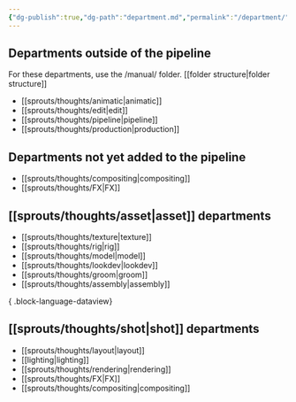 ```yaml
---
{"dg-publish":true,"dg-path":"department.md","permalink":"/department/","hide":true}
---
```


## Departments outside of the pipeline
For these departments, use the /manual/ folder. [[folder structure\|folder structure]]
- [[sprouts/thoughts/animatic\|animatic]]
- [[sprouts/thoughts/edit\|edit]]
- [[sprouts/thoughts/pipeline\|pipeline]]
- [[sprouts/thoughts/production\|production]]

## Departments not yet added to the pipeline
- [[sprouts/thoughts/compositing\|compositing]]
- [[sprouts/thoughts/FX\|FX]]
## [[sprouts/thoughts/asset\|asset]] departments
- [[sprouts/thoughts/texture\|texture]]
- [[sprouts/thoughts/rig\|rig]]
- [[sprouts/thoughts/model\|model]]
- [[sprouts/thoughts/lookdev\|lookdev]]
- [[sprouts/thoughts/groom\|groom]]
- [[sprouts/thoughts/assembly\|assembly]]

{ .block-language-dataview}
## [[sprouts/thoughts/shot\|shot]] departments
- [[sprouts/thoughts/layout\|layout]]
- [[lighting\|lighting]]
- [[sprouts/thoughts/rendering\|rendering]]
- [[sprouts/thoughts/FX\|FX]]
- [[sprouts/thoughts/compositing\|compositing]]
